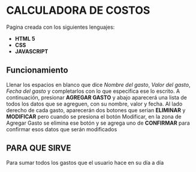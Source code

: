 # CALCULADORA DE COSTOS
Pagina creada con los siguientes lenguajes: 

 - **HTML 5**
 - **CSS**
 - **JAVASCRIPT**

## Funcionamiento 
Llenar los espacios en blanco que dice *Nombre del gasto*, *Valor del gasto*, *Fecha del gasto* y completarlos con lo que especifica ese lo escrito. A continuación, presionar **AGREGAR GASTO** y abajo aparecerá una lista de todos los datos que se agreguen, con su nombre, valor y fecha. 
Al lado derecho de cada gasto, aparecerán dos botones que serian **ELIMINAR** y **MODIFICAR** pero cuando se presiona el botón Modificar, en la zona de Agregar Gasto se elimina ese botón y se agrega uno de **CONFIRMAR** para confirmar esos datos que serán modificados
 
## PARA QUE SIRVE 
Para sumar todos los gastos que el usuario hace en su día a día 